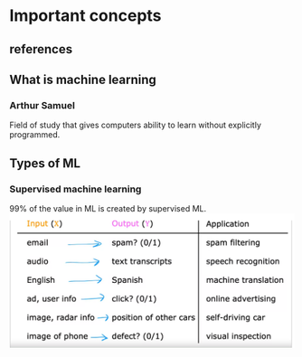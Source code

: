 # Important  concepts

## references


## What is machine learning
### Arthur Samuel
Field of study that gives computers ability to learn without explicitly programmed.

## Types of ML
### Supervised machine learning
99% of the value in ML is created by supervised ML.  
![](supervised_machine_learning/images/supervised_machine_learning_1.PNG)
